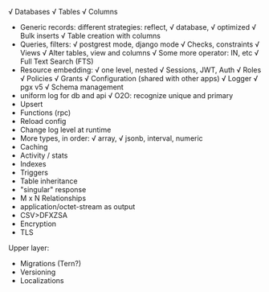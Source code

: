 √ Databases
√ Tables
√ Columns
* Generic records: different strategies: reflect, √ database, √ optimized
√ Bulk inserts
√ Table creation with columns 
* Queries, filters: √ postgrest mode, django mode
√ Checks, constraints
√ Views
√ Alter tables, view and columns
√ Some more operator: IN, etc
√ Full Text Search (FTS)
* Resource embedding: √ one level, nested
√ Sessions, JWT, Auth
√ Roles
√ Policies
√ Grants
√ Configuration (shared with other apps) 
√ Logger
√ pgx v5
√ Schema management
* uniform log for db and api
√ O2O: recognize unique and primary
* Upsert
* Functions (rpc)
* Reload config
* Change log level at runtime
* More types, in order: √ array, √ jsonb, interval, numeric
* Caching
* Activity / stats
* Indexes
* Triggers
* Table inheritance
* "singular" response
* M x N Relationships
* application/octet-stream as output
* CSV>DFXZSA<EWY6tR>
* Encryption
* TLS

Upper layer:
* Migrations (Tern?)
* Versioning
* Localizations